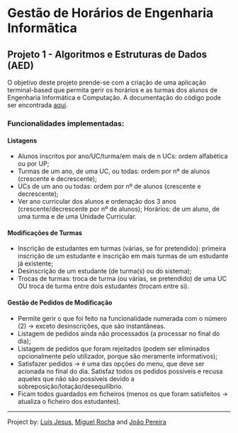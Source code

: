 # Gestão de Horários de Engenharia Informãtica
## Projeto 1 - Algoritmos e Estruturas de Dados (AED)


O objetivo deste projeto prende-se com a criação de uma aplicação terminal-based que permita gerir os horários e as turmas dos alunos de Engenharia Informática e Computação. 
A documentação do código pode ser encontrada [aqui](https://lfsjesus.github.io/Gestao-de-Horarios-AED/html).


### Funcionalidades implementadas:



#### Listagens

- Alunos inscritos por ano/UC/turma/em mais de n UCs: ordem alfabética ou por UP;
- Turmas de um ano, de uma UC, ou todas: ordem por nº de alunos (crescente e decrescente);
- UCs de um ano ou todas: ordem por nº de alunos (crescente e decrescente);
- Ver ano curricular dos alunos e ordenação dos 3 anos (crescente/decrescente por nº de alunos);
Horários: de um aluno, de uma turma e de uma Unidade Curricular.

#### Modificações de Turmas

- Inscrição de estudantes em turmas (várias, se for pretendido): primeira inscrição de um estudante e inscrição em mais turmas de um estudante já existente;
- Desinscrição de um estudante (de turma(s) ou do sistema);
- Trocas de turmas: troca de turma (ou várias, se pretendido) de uma UC OU troca de turma entre dois estudantes (trocam entre si).


#### Gestão de Pedidos de Modificação
- Permite gerir o que foi feito na funcionalidade numerada com o número (2) -> exceto desinscrições, que são instantâneas.
- Listagem de pedidos ainda não processados (a processar no final do dia);
- Listagem de pedidos que foram rejeitados (podem ser eliminados opcionalmente pelo utilizador, porque são meramente informativos);
- Satisfazer pedidos -> é uma das opções do menu, que deve ser acionada no final do dia. Satisfaz todos os pedidos possíveis e recusa aqueles que não são possíveis devido a sobreposição/lotação/desequilíbrio.
- Ficam todos guardados em ficheiros (menos os que foram satisfeitos -> atualiza o ficheiro dos estudantes).

-----------------------------------------
Project by: [Luís Jesus](https://github.com/lfsjesus/), [Miguel Rocha](https://github.com/r00cha) and [João Pereira](https://github.com/thePeras)

